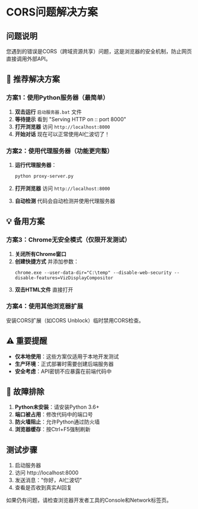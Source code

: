# CORS问题解决方案

## 问题说明
您遇到的错误是CORS（跨域资源共享）问题，这是浏览器的安全机制，防止网页直接调用外部API。

## 🚀 推荐解决方案

### 方案1：使用Python服务器（最简单）

1. **双击运行** `启动服务器.bat` 文件
2. **等待提示** 看到 "Serving HTTP on :: port 8000" 
3. **打开浏览器** 访问 `http://localhost:8000`
4. **开始对话** 现在可以正常使用AI仁波切了！

### 方案2：使用代理服务器（功能更完整）

1. **运行代理服务器**：
   ```bash
   python proxy-server.py
   ```

2. **打开浏览器** 访问 `http://localhost:8000`

3. **自动检测** 代码会自动检测并使用代理服务器

## 💡 备用方案

### 方案3：Chrome无安全模式（仅限开发测试）

1. **关闭所有Chrome窗口**
2. **创建快捷方式** 并添加参数：
   ```
   chrome.exe --user-data-dir="C:\temp" --disable-web-security --disable-features=VizDisplayCompositor
   ```
3. **双击HTML文件** 直接打开

### 方案4：使用其他浏览器扩展

安装CORS扩展（如CORS Unblock）临时禁用CORS检查。

## ⚠️ 重要提醒

- **仅本地使用**：这些方案仅适用于本地开发测试
- **生产环境**：正式部署时需要创建后端服务器
- **安全考虑**：API密钥不应暴露在前端代码中

## 🔧 故障排除

1. **Python未安装**：请安装Python 3.6+
2. **端口被占用**：修改代码中的端口号
3. **防火墙阻止**：允许Python通过防火墙
4. **浏览器缓存**：按Ctrl+F5强制刷新

## 测试步骤

1. 启动服务器
2. 访问 http://localhost:8000
3. 发送消息："你好，AI仁波切"
4. 查看是否收到真实AI回复

如果仍有问题，请检查浏览器开发者工具的Console和Network标签页。